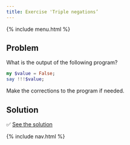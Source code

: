 ```yaml
---
title: Exercise 'Triple negations’
---
```


{% include menu.html %}

## Problem

What is the output of the following program?

```raku
my $value = False;
say !!!$value;
```

Make the corrections to the program if needed.

## Solution

✅ [See the solution](solution)

{% include nav.html %}
